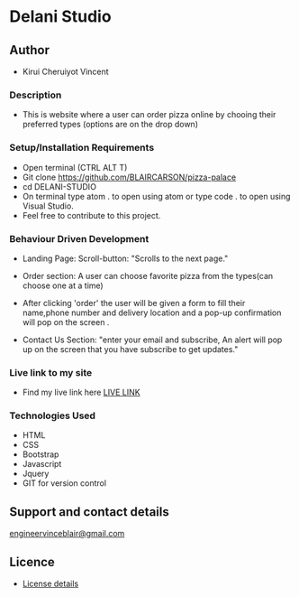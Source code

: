  # Delani Studio

## Author
- Kirui Cheruiyot Vincent

### Description
- This is website where a user can order pizza online by chooing their preferred types (options are on the drop down)

### Setup/Installation Requirements
- Open terminal (CTRL ALT T)
- Git clone https://github.com/BLAIRCARSON/pizza-palace
- cd DELANI-STUDIO
- On terminal type atom . to open using atom or type code . to open using Visual Studio.
- Feel free to contribute to this project.

### Behaviour Driven Development
- Landing Page: Scroll-button: "Scrolls to the next page."

- Order section: A user can choose favorite pizza from the types(can choose one at a time)

- After clicking 'order' the user will be given a form to fill their name,phone number and delivery location and a pop-up confirmation will pop on the screen .

- Contact Us Section: "enter your email and subscribe, An alert will pop up on the screen that you have subscribe to get updates."


### Live link to my site

- Find my live link here <a href="https://blaircarson.github.io/pizza-palace/">LIVE LINK</a>

### Technologies Used

- HTML
- CSS
- Bootstrap
- Javascript
- Jquery
- GIT for version control

## Support and contact details
engineervinceblair@gmail.com

## Licence

- <a href="https://github.com/">License details</a>